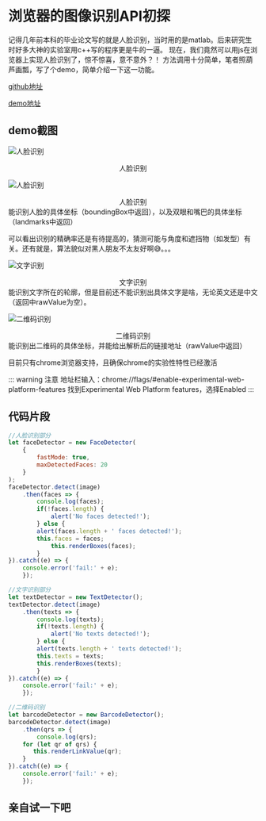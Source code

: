 # 浏览器的图像识别API初探

记得几年前本科的毕业论文写的就是人脸识别，当时用的是matlab。后来研究生时好多大神的实验室用c++写的程序更是牛的一逼。
现在，我们竟然可以用js在浏览器上实现人脸识别了，惊不惊喜，意不意外？！
方法调用十分简单，笔者照葫芦画瓢，写了个demo，简单介绍一下这一功能。

[github地址](https://github.com/xiaotianxia/demos-2018/tree/gh-pages/image-detection)

[demo地址](https://xiaotianxia.github.io/demos-2018/image-detection/dist/index.html#/face)


## demo截图

![人脸识别](https://user-gold-cdn.xitu.io/2018/5/9/16343e957edc80a4?w=1354&h=737&f=gif&s=491079)
<center>人脸识别</center>

![人脸识别](https://user-gold-cdn.xitu.io/2018/5/9/16343eae5cf110db?w=1354&h=737&f=gif&s=484598)
<center>人脸识别</center>
能识别人脸的具体坐标（boundingBox中返回），以及双眼和嘴巴的具体坐标（landmarks中返回）

可以看出识别的精确率还是有待提高的，猜测可能与角度和遮挡物（如发型）有关。还有就是，算法貌似对黑人朋友不太友好啊:sweat_smile:。。。

![文字识别](https://user-gold-cdn.xitu.io/2018/5/9/16343ebed4826cf4?w=1354&h=737&f=gif&s=588885)
<center>文字识别</center>
能识别文字所在的轮廓，但是目前还不能识别出具体文字是啥，无论英文还是中文（返回中rawValue为空）。

![二维码识别](https://user-gold-cdn.xitu.io/2018/5/9/16343ec5a55045a3?w=1354&h=737&f=gif&s=287816)
<center>二维码识别</center>
能识别出二维码的具体坐标，并能给出解析后的链接地址（rawValue中返回）

目前只有chrome浏览器支持，且确保chrome的实验性特性已经激活

::: warning 注意
	地址栏输入：chrome://flags/#enable-experimental-web-platform-features
	找到Experimental Web Platform features，选择Enabled
:::


## 代码片段

```js
//人脸识别部分
let faceDetector = new FaceDetector(
	{
		fastMode: true, 
		maxDetectedFaces: 20
	}
);
faceDetector.detect(image)
	.then(faces => {
		console.log(faces);
		if(!faces.length) { 
			alert('No faces detected!');
		} else {
		alert(faces.length + ' faces detected!');
  		this.faces = faces;
			this.renderBoxes(faces);
		}
}).catch((e) => {
	console.error('fail:' + e);
	});
```

```js
//文字识别部分
let textDetector = new TextDetector();
textDetector.detect(image)
	.then(texts => {
		console.log(texts);
		if(!texts.length) { 
			alert('No texts detected!');
		} else {
  		alert(texts.length + ' texts detected!');
  		this.texts = texts;
	    this.renderBoxes(texts); 
		}
}).catch((e) => {
	console.error('fail:' + e);
	});
```

```js
//二维码识别
let barcodeDetector = new BarcodeDetector();
barcodeDetector.detect(image)
	.then(qrs => {
		console.log(qrs);
    for (let qr of qrs) {
       this.renderLinkValue(qr); 
    }
}).catch((e) => {
	console.error('fail:' + e);
	});
```


## 亲自试一下吧

<my-iframe :src="'https://xiaotianxia.github.io/demos-2018/image-detection/dist/index.html#/face'"></my-iframe>

<comment-tool></comment-tool>